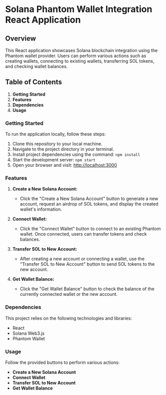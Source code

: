 # Solana Phantom Wallet Integration React Application

## Overview
This React application showcases Solana blockchain integration using the Phantom wallet provider. Users can perform various actions such as creating wallets, connecting to existing wallets, transferring SOL tokens, and checking wallet balances.

## Table of Contents
1. **Getting Started**
2. **Features**
3. **Dependencies**
4. **Usage**

### Getting Started
To run the application locally, follow these steps:

1. Clone this repository to your local machine.
2. Navigate to the project directory in your terminal.
3. Install project dependencies using the command: `npm install`
4. Start the development server: `npm start`
5. Open your browser and visit: [http://localhost:3000](http://localhost:3000)

### Features
1. **Create a New Solana Account:**
   - Click the "Create a New Solana Account" button to generate a new account, request an airdrop of SOL tokens, and display the created wallet's information.

2. **Connect Wallet:**
   - Click the "Connect Wallet" button to connect to an existing Phantom wallet. Once connected, users can transfer tokens and check balances.

3. **Transfer SOL to New Account:**
   - After creating a new account or connecting a wallet, use the "Transfer SOL to New Account" button to send SOL tokens to the new account.

4. **Get Wallet Balance:**
   - Click the "Get Wallet Balance" button to check the balance of the currently connected wallet or the new account.

### Dependencies
This project relies on the following technologies and libraries:
- React
- Solana Web3.js
- Phantom Wallet

### Usage
Follow the provided buttons to perform various actions:
- **Create a New Solana Account**
- **Connect Wallet**
- **Transfer SOL to New Account**
- **Get Wallet Balance**

